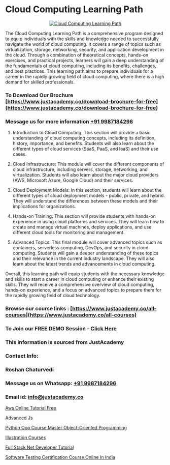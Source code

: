 # Cloud Computing Learning Path

<p align="center">
  <a href="https://justacademy.co/all-courses">
    <img src="https://ibb.co/7V3H11Z" alt="Cloud Computing Learning Path">
  </a>
</p>


The Cloud Computing Learning Path is a comprehensive program designed to equip individuals with the skills and knowledge needed to successfully navigate the world of cloud computing. It covers a range of topics such as virtualization, storage, networking, security, and application development in the cloud. Through a combination of theoretical concepts, hands-on exercises, and practical projects, learners will gain a deep understanding of the fundamentals of cloud computing, including its benefits, challenges, and best practices. This learning path aims to prepare individuals for a career in the rapidly growing field of cloud computing, where there is a high demand for skilled professionals.
### To Download Our Brochure [https://www.justacademy.co/download-brochure-for-free](https://www.justacademy.co/download-brochure-for-free)
### Message us for more information [+91 9987184296](https://api.whatsapp.com/send?phone=919987184296)
1) Introduction to Cloud Computing: This section will provide a basic understanding of cloud computing concepts, including its definition, history, importance, and benefits. Students will also learn about the different types of cloud services (SaaS, PaaS, and IaaS) and their use cases.

2) Cloud Infrastructure: This module will cover the different components of cloud infrastructure, including servers, storage, networking, and virtualization. Students will also learn about the major cloud providers (AWS, Microsoft Azure, Google Cloud) and their services.

3) Cloud Deployment Models: In this section, students will learn about the different types of cloud deployment models - public, private, and hybrid. They will understand the differences between these models and their implications for organizations.

4) Hands-on Training: This section will provide students with hands-on experience in using cloud platforms and services. They will learn how to create and manage virtual machines, deploy applications, and use different cloud tools for monitoring and management.

5) Advanced Topics: This final module will cover advanced topics such as containers, serverless computing, DevOps, and security in cloud computing. Students will gain a deeper understanding of these topics and their relevance in the current industry landscape. They will also learn about the latest trends and advancements in cloud computing.

Overall, this learning path will equip students with the necessary knowledge and skills to start a career in cloud computing or enhance their existing skills. They will receive a comprehensive overview of cloud computing, hands-on experience, and a focus on advanced topics to prepare them for the rapidly growing field of cloud technology.

### Browse our course links : [https://www.justacademy.co/all-courses](https://www.justacademy.co/all-courses) 
### To Join our FREE DEMO Session - [Click Here](https://www.justacademy.co/register-for-course-demo)


### This information is sourced from JustAcademy
### Contact Info:
### Roshan Chaturvedi
### Message us on Whatsapp: [+91 9987184296](https://api.whatsapp.com/send?phone=919987184296)
### Email id: [info@justacademy.co](mailto:info@justacademy.co)
                
[Aws Online Tutorial Free](https://www.linkedin.com/pulse/aws-online-tutorial-free-justacademy-chandigarh-e69pe?trackingId=FJ7PWSnadSOlGLQ4%2Bh0Cig%3D%3D&lipi=urn%3Ali%3Apage%3Ad_flagship3_company_admin%3B6y121Lb6Rd%2BUFuxjX43O5A%3D%3D)

[Advanced Js](https://www.linkedin.com/pulse/advanced-js-software-training-sunnyvale-f9suc?trackingId=glmdU50s2UPFM5O79paO%2FQ%3D%3D&lipi=urn%3Ali%3Apage%3Ad_flagship3_company_admin%3BM5QnzWJERjun88GkJ%2BYkdw%3D%3D)

[Python Oop Course Master Object-Oriented Programming](https://medium.com/@shivamja27/python-oop-course-master-object-oriented-programming-7ec2dec94d62)

[Illustration Courses](https://medium.com/@roneet705/illustration-courses-33fc5050d99e)

[Full Stack Net Developer Tutorial](https://justacademyin.github.io/Articles/Full-Stack-Net-Developer-Tutorial)

[Software Testing Certification Course Online In India](https://justacademyin.github.io/justacademy/Software-Testing-Certification-Course-Online-In-India)

